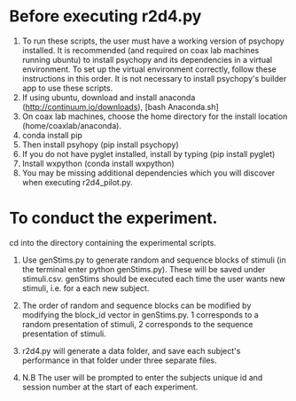 # Before executing r2d4.py
1. To run these scripts, the user must have a working version of psychopy installed. It is recommended (and required on coax lab machines running ubuntu) to install psychopy and its dependencies in a virtual environment. To set up the virtual environment correctly, follow these instructions in this order. It is not necessary to install psychopy's builder app to use these scripts. 
3. If using ubuntu, download and install anaconda (http://continuum.io/downloads), [bash Anaconda.sh]
4. On coax lab machines, choose the home directory for the install location (home/coaxlab/anaconda). 
5. conda install pip
6. Then install psyhopy (pip install psychopy) 
6. If you do not have pyglet installed, install by typing (pip install pyglet)
7. Install wxpython (conda install wxpython)
3. You may be missing additional dependencies which you will discover when executing r2d4_pilot.py.

# To conduct the experiment. 
cd into the directory containing the experimental scripts. 
1. Use genStims.py to generate random and sequence blocks of stimuli (in the terminal enter python genStims.py). These will be saved under stimuli.csv. genStims should be executed each time the user wants new stimuli, i.e. for a each new subject.

2. The order of random and sequence blocks can be modified by modifying the block_id vector in genStims.py. 1 corresponds to a random presentation of stimuli, 2 corresponds to the sequence presentation of stimuli. 

3. r2d4.py will generate a data folder, and save each subject's performance in that folder under three separate files.

4. N.B The user will be prompted to enter the subjects unique id and session number at the start of each experiment. 
